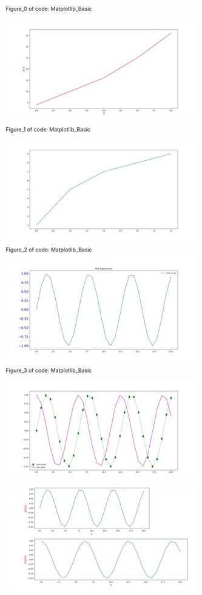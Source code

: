 Figure_0 of code: Matplotlib_Basic

![](plot_img/Figure_0.jpeg)

Figure_1 of code: Matplotlib_Basic

![](plot_img/Figure_1.jpeg)

Figure_2 of code: Matplotlib_Basic

![](plot_img/Figure_2.jpeg)

Figure_3 of code: Matplotlib_Basic

![](plot_img/Figure_3.jpeg)

![](plot_img/Figure_4.jpeg)
